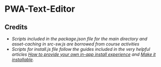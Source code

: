 # PWA-Text-Editor

## Credits

* *Scripts included in the package.json file for the main directory and asset-caching in src-sw.js are borrowed from course activities*
* *Scripts for install.js file follow the guides included in the very helpful articles [How to provide your own in-app install experience](https://web.dev/customize-install/) and [Make it installable](https://web.dev/codelab-make-installable/).*